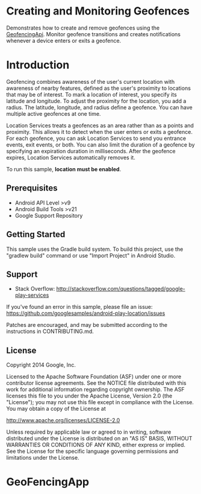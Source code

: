 Creating and Monitoring Geofences
=================================

Demonstrates how to create and remove geofences using the
[GeofencingApi](https://developer.android.com/reference/com/google/android/gms/location/GeofencingApi.html).
Monitor geofence transitions and creates notifications whenever a device enters or exits a geofence.

Introduction
============

Geofencing combines awareness of the user's current location with awareness of
nearby features, defined as the user's proximity to locations that may be of
interest. To mark a location of interest, you specify its latitude and
longitude. To adjust the proximity for the location, you add a radius. The
latitude, longitude, and radius define a geofence. You can have multiple active
geofences at one time.

Location Services treats a geofences as an area rather than as a points and
proximity. This allows it to detect when the user enters or exits a geofence.
For each geofence, you can ask Location Services to send you entrance events,
exit events, or both. You can also limit the duration of a geofence by
specifying an expiration duration in milliseconds. After the geofence expires,
Location Services automatically removes it.

To run this sample, **location must be enabled**.

Prerequisites
--------------

- Android API Level >v9
- Android Build Tools >v21
- Google Support Repository

Getting Started
---------------

This sample uses the Gradle build system. To build this project, use the
"gradlew build" command or use "Import Project" in Android Studio.

Support
-------

- Stack Overflow: http://stackoverflow.com/questions/tagged/google-play-services

If you've found an error in this sample, please file an issue:
https://github.com/googlesamples/android-play-location/issues

Patches are encouraged, and may be submitted according to the instructions in
CONTRIBUTING.md.

License
-------

Copyright 2014 Google, Inc.

Licensed to the Apache Software Foundation (ASF) under one or more contributor
license agreements.  See the NOTICE file distributed with this work for
additional information regarding copyright ownership.  The ASF licenses this
file to you under the Apache License, Version 2.0 (the "License"); you may not
use this file except in compliance with the License.  You may obtain a copy of
the License at

  http://www.apache.org/licenses/LICENSE-2.0

Unless required by applicable law or agreed to in writing, software
distributed under the License is distributed on an "AS IS" BASIS, WITHOUT
WARRANTIES OR CONDITIONS OF ANY KIND, either express or implied.  See the
License for the specific language governing permissions and limitations under
the License.
# GeoFencingApp
